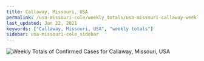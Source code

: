 ```yaml
---
title: Callaway, Missouri, USA
permalink: /usa-missouri-cole/weekly_totals/usa-missouri-callaway-weekly_totals.html
last_updated: Jan 22, 2021
keywords: ["Callaway, Missouri, USA", "weekly totals"]
sidebar: usa-missouri-cole_sidebar
---
```


![Weekly Totals of Confirmed Cases for Callaway, Missouri, USA](/covid_tracker/images/graphs/usa-missouri-callaway-weekly_totals_graph.png)
